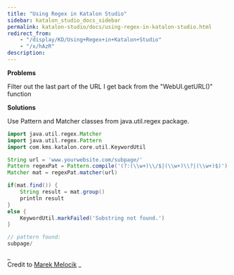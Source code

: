 ```yaml
---
title: "Using Regex in Katalon Studio" 
sidebar: katalon_studio_docs_sidebar
permalink: katalon-studio/docs/using-regex-in-katalon-studio.html 
redirect_from:
    - "/display/KD/Using+Regex+in+Katalon+Studio"
    - "/x/hAzR"
description: 
---
```

**Problems**

Filter out the last part of the URL I get back from the "WebUI.getURL()" function

**Solutions**

Use Pattern and Matcher classes from java.util.regex package.

```groovy
import java.util.regex.Matcher
import java.util.regex.Pattern
import com.kms.katalon.core.util.KeywordUtil

String url = 'www.yourwebsite.com/subpage/'
Pattern regexPat = Pattern.compile('(?:(\\w+)\\/$|(\\w+)\\?|(\\w+)$)')
Matcher mat = regexPat.matcher(url)

if(mat.find()) {
    String result = mat.group()
    println result
}
else {
    KeywordUtil.markFailed('Substring not found.')
}

// pattern found:
subpage/
```

_  
Credit to [Marek Melocik](https://forum.katalon.com/profile/18/Marek%20Melocik) _